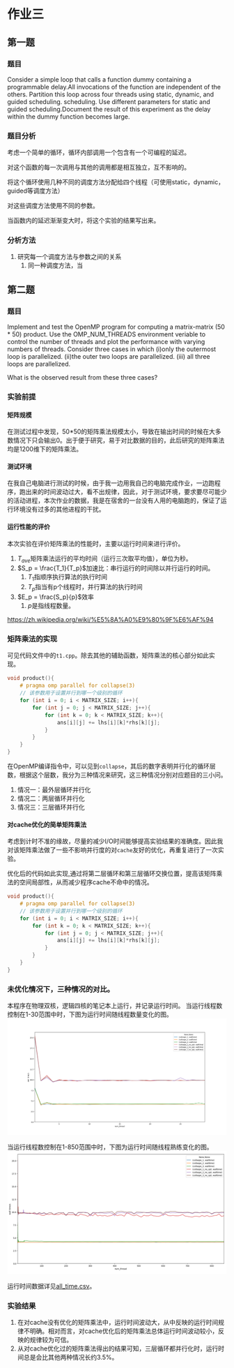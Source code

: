 # 作业三

## 第一题

### 题目

Consider a simple loop that calls a function dummy containing a programmable delay.All invocations of the function are independent of the others. Partition this loop across four threads using static, dynamic, and guided scheduling. scheduling. Use different parameters for static and guided scheduling.Document the result of this experiment as the delay within the dummy function becomes large.

### 题目分析

考虑一个简单的循环，循环内部调用一个包含有一个可编程的延迟。

对这个函数的每一次调用与其他的调用都是相互独立，互不影响的。

将这个循环使用几种不同的调度方法分配给四个线程（可使用static，dynamic，guided等调度方法）

对这些调度方法使用不同的参数。

当函数内的延迟渐渐变大时，将这个实验的结果写出来。

### 分析方法

1. 研究每一个调度方法与参数之间的关系
    1. 同一种调度方法，当


## 第二题

### 题目

Implement and test the OpenMP program for computing a matrix-matrix (50 * 50) product. Use the OMP_NUM_THREADS environment veriable to control the number of threads and plot the performance with varying numbers of threads. Consider three cases in which 
(i)only the outermost loop is parallelized.
(ii)the outer two loops are parallelized. 
(iii) all three loops are parallelized. 

What is the observed result from these three cases?

### 实验前提

#### 矩阵规模

在测试过程中发现，50*50的矩阵乘法规模太小，导致在输出时间的时候在大多数情况下只会输出0。出于便于研究，易于对比数据的目的，此后研究的矩阵乘法均是1200维下的矩阵乘法。

#### 测试环境

在我自己电脑进行测试的时候，由于我一边用我自己的电脑完成作业，一边跑程序，跑出来的时间波动过大，看不出规律，因此，对于测试环境，要求要尽可能少的活动进程，本次作业的数据，我是在宿舍的一台没有人用的电脑跑的，保证了运行环境没有过多的其他进程的干扰。

#### 运行性能的评价

本次实验在评价矩阵乘法的性能时，主要以运行时间来进行评价。

1. $T_{ave}$矩阵乘法运行的平均时间（运行三次取平均值），单位为秒。
1. $S_p = \frac{T_1}{T_p}$加速比：串行运行的时间除以并行运行的时间。
    1. ${\displaystyle T_{1}}$指顺序执行算法的执行时间
    1. ${\displaystyle T_{p}}$指当有p个线程时，并行算法的执行时间
1. $E_p = \frac{S_p}{p}$效率
    1. $p$是指线程数量。

https://zh.wikipedia.org/wiki/%E5%8A%A0%E9%80%9F%E6%AF%94

### 矩阵乘法的实现

可见代码文件中的`t1.cpp`。除去其他的辅助函数，矩阵乘法的核心部分如此实现。

```cpp
void product(){
    # pragma omp parallel for collapse(3)
    // 该参数用于设置并行到哪一个级别的循环
    for (int i = 0; i < MATRIX_SIZE; i++){
        for (int j = 0; j < MATRIX_SIZE; j++){
            for (int k = 0; k < MATRIX_SIZE; k++){
                ans[i][j] += lhs[i][k]*rhs[k][j];
            }
        }
    }
}
```

在OpenMP编译指令中，可以见到`collapse`，其后的数字表明并行化的循环层数，根据这个层数，我分为三种情况来研究，这三种情况分别对应题目的三小问。

1. 情况一：最外层循环并行化
1. 情况二：两层循环并行化
1. 情况三：三层循环并行化

#### 对cache优化的简单矩阵乘法

考虑到计时不准的缘故，尽量的减少I/O时间能够提高实验结果的准确度。因此我对该矩阵乘法做了一些不影响并行度的对`cache`友好的优化，再重复进行了一次实验。

优化后的代码如此实现,通过将第二层循环和第三层循环交换位置，提高该矩阵乘法的空间局部性，从而减少程序cache不命中的情况。

```cpp
void product(){
    # pragma omp parallel for collapse(3)
    // 该参数用于设置并行到哪一个级别的循环
    for (int i = 0; i < MATRIX_SIZE; i++){
        for (int k = 0; k < MATRIX_SIZE; k++){
            for (int j = 0; j < MATRIX_SIZE; j++){
                ans[i][j] += lhs[i][k]*rhs[k][j];
            }
        }
    }
}
```

### 未优化情况下，三种情况的对比。

本程序在物理双核，逻辑四核的笔记本上运行，并记录运行时间。
当运行线程数控制在1-30范围中时，下图为运行时间随线程数量变化的图。
![](figure/2018-05-06-16-50-54.png)

当运行线程数控制在1-850范围中时，下图为运行时间随线程熟练变化的图。
![](figure/2018-05-06-16-51-58.png)

运行时间数据详见[all_time.csv](./HW3-2/all_time.csv)。


### 实验结果

1. 在对cache没有优化的矩阵乘法中，运行时间波动大，从中反映的运行时间规律不明确。相对而言，对cache优化后的矩阵乘法总体运行时间波动较小，反映的规律较为可信。
1. 从对cache优化过的矩阵乘法得出的结果可知，三层循环都并行化时，运行时间总是会比其他两种情况长约3.5%。


